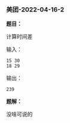 ### 美团-2022-04-16-2

**题目：**

计算时间差

输入：

```shell
15 30
18 29
```

输出：

```shell
239
```

**题解：**

没啥可说的